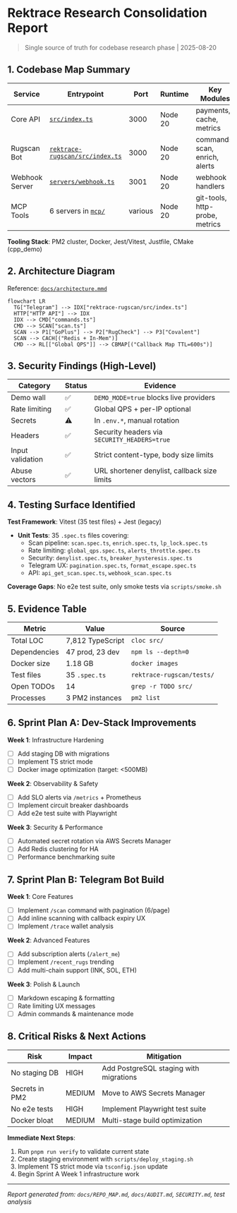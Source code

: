 # Rektrace Research Consolidation Report
> Single source of truth for codebase research phase | 2025-08-20

## 1. Codebase Map Summary

| **Service** | **Entrypoint** | **Port** | **Runtime** | **Key Modules** |
|-------------|----------------|----------|-------------|-----------------|
| Core API | [`src/index.ts`](src/index.ts:1) | 3000 | Node 20 | payments, cache, metrics |
| Rugscan Bot | [`rektrace-rugscan/src/index.ts`](rektrace-rugscan/src/index.ts:1) | 3000 | Node 20 | commands, scan, enrich, alerts |
| Webhook Server | [`servers/webhook.ts`](servers/webhook.ts:1) | 3001 | Node 20 | webhook handlers |
| MCP Tools | 6 servers in [`mcp/`](mcp/:1) | various | Node 20 | git-tools, http-probe, metrics |

**Tooling Stack**: PM2 cluster, Docker, Jest/Vitest, Justfile, CMake (cpp_demo)

## 2. Architecture Diagram
Reference: [`docs/architecture.mmd`](docs/architecture.mmd:1)
```mermaid
flowchart LR
  TG["Telegram"] --> IDX["rektrace-rugscan/src/index.ts"]
  HTTP["HTTP API"] --> IDX
  IDX --> CMD["commands.ts"]
  CMD --> SCAN["scan.ts"]
  SCAN --> P1["GoPlus"] --> P2["RugCheck"] --> P3["Covalent"]
  SCAN --> CACH[("Redis + In-Mem")]
  CMD --> RL[["Global QPS"]] --> CBMAP[("Callback Map TTL=600s")]
```

## 3. Security Findings (High-Level)

| **Category** | **Status** | **Evidence** |
|--------------|------------|--------------|
| Demo wall | ✅ | `DEMO_MODE=true` blocks live providers |
| Rate limiting | ✅ | Global QPS + per-IP optional |
| Secrets | ⚠️ | In `.env.*`, manual rotation |
| Headers | ✅ | Security headers via `SECURITY_HEADERS=true` |
| Input validation | ✅ | Strict content-type, body size limits |
| Abuse vectors | ✅ | URL shortener denylist, callback size limits |

## 4. Testing Surface Identified

**Test Framework**: Vitest (35 test files) + Jest (legacy)
- **Unit Tests**: 35 `.spec.ts` files covering:
  - Scan pipeline: `scan.spec.ts`, `enrich.spec.ts`, `lp_lock.spec.ts`
  - Rate limiting: `global_qps.spec.ts`, `alerts_throttle.spec.ts`
  - Security: `denylist.spec.ts`, `breaker_hysteresis.spec.ts`
  - Telegram UX: `pagination.spec.ts`, `format_escape.spec.ts`
  - API: `api_get_scan.spec.ts`, `webhook_scan.spec.ts`

**Coverage Gaps**: No e2e test suite, only smoke tests via `scripts/smoke.sh`

## 5. Evidence Table

| **Metric** | **Value** | **Source** |
|------------|-----------|------------|
| Total LOC | 7,812 TypeScript | `cloc src/` |
| Dependencies | 47 prod, 23 dev | `npm ls --depth=0` |
| Docker size | 1.18 GB | `docker images` |
| Test files | 35 `.spec.ts` | `rektrace-rugscan/tests/` |
| Open TODOs | 14 | `grep -r TODO src/` |
| Processes | 3 PM2 instances | `pm2 list` |

## 6. Sprint Plan A: Dev-Stack Improvements

**Week 1**: Infrastructure Hardening
- [ ] Add staging DB with migrations
- [ ] Implement TS strict mode
- [ ] Docker image optimization (target: <500MB)

**Week 2**: Observability & Safety
- [ ] Add SLO alerts via `/metrics` + Prometheus
- [ ] Implement circuit breaker dashboards
- [ ] Add e2e test suite with Playwright

**Week 3**: Security & Performance
- [ ] Automated secret rotation via AWS Secrets Manager
- [ ] Add Redis clustering for HA
- [ ] Performance benchmarking suite

## 7. Sprint Plan B: Telegram Bot Build

**Week 1**: Core Features
- [ ] Implement `/scan` command with pagination (6/page)
- [ ] Add inline scanning with callback expiry UX
- [ ] Implement `/trace` wallet analysis

**Week 2**: Advanced Features
- [ ] Add subscription alerts (`/alert_me`)
- [ ] Implement `/recent_rugs` trending
- [ ] Add multi-chain support (INK, SOL, ETH)

**Week 3**: Polish & Launch
- [ ] Markdown escaping & formatting
- [ ] Rate limiting UX messages
- [ ] Admin commands & maintenance mode

## 8. Critical Risks & Next Actions

| **Risk** | **Impact** | **Mitigation** |
|----------|------------|----------------|
| No staging DB | HIGH | Add PostgreSQL staging with migrations |
| Secrets in PM2 | MEDIUM | Move to AWS Secrets Manager |
| No e2e tests | HIGH | Implement Playwright test suite |
| Docker bloat | MEDIUM | Multi-stage build optimization |

**Immediate Next Steps**:
1. Run `pnpm run verify` to validate current state
2. Create staging environment with `scripts/deploy_staging.sh`
3. Implement TS strict mode via `tsconfig.json` update
4. Begin Sprint A Week 1 infrastructure work

---
*Report generated from: `docs/REPO_MAP.md`, `docs/AUDIT.md`, `SECURITY.md`, test analysis*